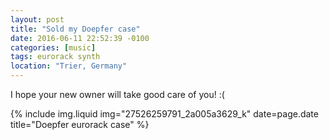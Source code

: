 ```yaml
---
layout: post
title: "Sold my Doepfer case"
date: 2016-06-11 22:52:39 -0100
categories: [music]
tags: eurorack synth
location: "Trier, Germany"
---
```


I hope your new owner will take good care of you! :(

{% include img.liquid img="27526259791_2a005a3629_k" date=page.date title="Doepfer eurorack case" %}
